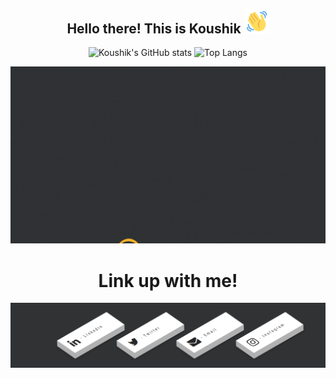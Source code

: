 

   

<div align="center">
    <h2>Hello there! This is Koushik <img src="https://github.com/koushikcodes2021/koushikcodes2021/blob/3e9f98c146a754c8446f02f901f2fe92382df30a/wave-hello.gif" width="40px"></h2> 
 
![Koushik's GitHub stats](https://github-readme-stats.vercel.app/api?username=koushikcodes2021&bg_color=00000000&theme=synthwave&hide_border=1) 
![Top Langs](https://github-readme-stats.vercel.app/api/top-langs/?username=koushikcodes2021&layout=compact&bg_color=00000000&theme=synthwave&hide_border=1)
 
  <img src="https://github.com/koushikcodes2021/koushikcodes2021/blob/5ccaa86576d8894459b4fb807cbf96b03c24fe52/Copy%20of%20Skills.gif"/>
  
  
   
    
  <h1>Link up with me!</h2>
 <a href="https://koushikcodes2021.github.io/koushikcodes2021/"><img src="https://github.com/koushikcodes2021/koushikcodes2021/blob/0eddd3d51b41509f63cf5d845a1dca86adbf099c/Contact%20me!%20-%20Google%20Chrome%209_14_2021%2011_06_39%20AM.png"/></a>


</div>
 
 
 


